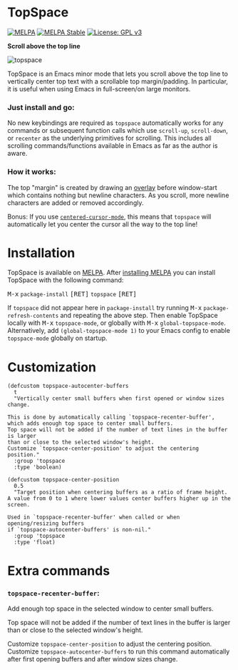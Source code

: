 # TopSpace

[![MELPA](http://melpa.org/packages/topspace-badge.svg)](http://melpa.org/#/topspace)
[![MELPA Stable](http://stable.melpa.org/packages/topspace-badge.svg)](http://stable.melpa.org/#/topspace)
[![License: GPL v3](https://img.shields.io/badge/License-GPLv3-blue.svg)](https://www.gnu.org/licenses/gpl-3.0)

**Scroll above the top line**

![topspace](https://user-images.githubusercontent.com/12535207/155175784-d7293774-a479-4148-9869-db3af6a336ab.gif)

TopSpace is an Emacs minor mode that lets you scroll above the top line to vertically center top text with a scrollable top margin/padding. In particular, it is useful when using Emacs in full-screen/on large monitors.

### Just install and go:

No new keybindings are required as `topspace` automatically works for any
commands or subsequent function calls which use `scroll-up`, `scroll-down`,
or `recenter` as the underlying primitives for scrolling. This includes all
scrolling commands/functions available in Emacs as far as the author is aware.

### How it works:

The top "margin" is created by drawing an [overlay](https://www.gnu.org/software/emacs/manual/html_node/elisp/Overlays.html) before window-start which contains nothing but newline characters. As you scroll, more newline characters are added or removed accordingly.

Bonus: If you use [`centered-cursor-mode`][1], this means that `topspace` will automatically let you center the cursor all the way to the top line!

# Installation

TopSpace is available on [MELPA](http://melpa.org).
After [installing MELPA](https://melpa.org/#/getting-started) you can install TopSpace with the following command:

<kbd>M-x</kbd> `package-install` <kbd>[RET]</kbd> `topspace` <kbd>[RET]</kbd>

If `topspace` did not appear here in `package-install` try running <kbd>M-x</kbd> `package-refresh-contents` and repeating the above step. Then enable TopSpace locally with <kbd>M-x</kbd> `topspace-mode`, or globally with <kbd>M-x</kbd> `global-topspace-mode`.
Alternatively, add `(global-topspace-mode 1)` to your Emacs config to enable `topspace-mode` globally on startup.

# Customization

```
(defcustom topspace-autocenter-buffers
  t
  "Vertically center small buffers when first opened or window sizes change.

This is done by automatically calling `topspace-recenter-buffer',
which adds enough top space to center small buffers.
Top space will not be added if the number of text lines in the buffer is larger
than or close to the selected window's height.
Customize `topspace-center-position' to adjust the centering position."
  :group 'topspace
  :type 'boolean)

(defcustom topspace-center-position
  0.5
  "Target position when centering buffers as a ratio of frame height.
A value from 0 to 1 where lower values center buffers higher up in the screen.

Used in `topspace-recenter-buffer' when called or when opening/resizing buffers
if `topspace-autocenter-buffers' is non-nil."
  :group 'topspace
  :type 'float)
```

# Extra commands

### `topspace-recenter-buffer`:

Add enough top space in the selected window to center small buffers.

Top space will not be added if the number of text lines in the buffer is larger
than or close to the selected window's height.

Customize `topspace-center-position` to adjust the centering position.
Customize `topspace-autocenter-buffers` to run this command automatically
after first opening buffers and after window sizes change.


  [1]: https://github.com/andre-r/centered-cursor-mode.el
